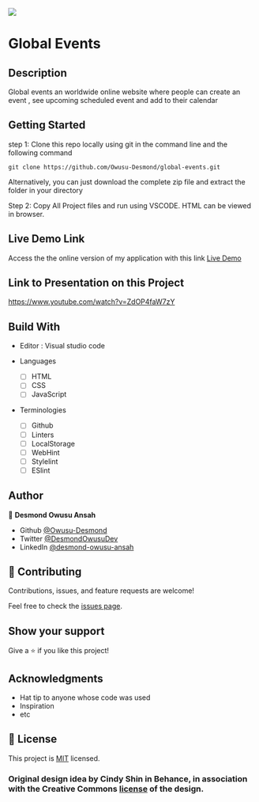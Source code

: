 ![](https://img.shields.io/badge/Microverse-blueviolet)

# Global Events

## Description

Global events an worldwide online website where people can create an event , see upcoming scheduled event and add to their calendar

## Getting Started

step 1:
Clone this repo locally using git in the command line and the following command

```
git clone https://github.com/Owusu-Desmond/global-events.git
```

Alternatively, you can just download the complete zip file and extract the folder in your directory

Step 2:
Copy All Project files and run using VSCODE. HTML can be viewed in browser.

## Live Demo Link

Access the the online version of my application with this link
[Live Demo](https://owusu-desmond.github.io/global-events/)

## Link to Presentation on this Project

https://www.youtube.com/watch?v=ZdOP4faW7zY

## Build With

- Editor : Visual studio code

- Languages

  - [ ] HTML
  - [ ] CSS
  - [ ] JavaScript

- Terminologies
  - [ ] Github
  - [ ] Linters
  - [ ] LocalStorage
  - [ ] WebHint
  - [ ] Stylelint
  - [ ] ESlint

## Author

👤 **Desmond Owusu Ansah**

- Github [@Owusu-Desmond](https://github.com/Owusu-Desmond)
- Twitter [@DesmondOwusuDev](https://twitter.com/DesmondOwusuDev)
- LinkedIn [@desmond-owusu-ansah](https://www.linkedin.com/in/desmond-owusu-ansah-09274a223/)

## 🤝 Contributing

Contributions, issues, and feature requests are welcome!

Feel free to check the [issues page](https://github.com/Owusu-Desmond/global-events/issues).

## Show your support

Give a ⭐️ if you like this project!

## Acknowledgments

- Hat tip to anyone whose code was used
- Inspiration
- etc

## 📝 License

This project is [MIT](./MIT.md) licensed.

### Original design idea by **Cindy Shin in Behance**, in association with the Creative Commons [license](./CC.md) of the design.